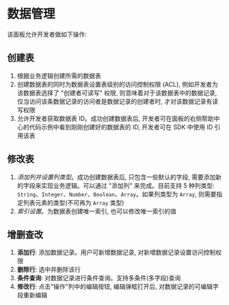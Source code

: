 # 数据管理

该面板允许开发者做如下操作:

## 创建表

1. 根据业务逻辑创建所需的数据表
2. 创建数据表的同时为数据表设置表级别的访问控制权限 (ACL), 例如开发者为该数据表选择了 "创建者可读写" 权限, 则意味着对于该数据表中的数据记录, 仅当访问该条数据记录的访问者是数据记录的创建者时, 才对该数据记录有读写权限
3. 允许开发者获取数据表 ID。成功创建数据表后, 开发者可在面板的右侧帮助中心的代码示例中看到刚刚创建好的数据表的 ID, 开发者可在 SDK 中使用 ID 引用该表

## 修改表

1. *添加列并设置列类型*。成功创建数据表后, 只包含一些默认的字段, 需要添加新的字段来实现业务逻辑。可以通过 "添加列" 来完成。目前支持 5 种列类型: `String`、`Integer`、`Number`、`Boolean`、`Array`。如果列类型为 `Array`, 则需要指定列表元素的类型(不可再为 `Array` 类型)
2. *索引设置*。为数据表创建唯一索引, 也可以修改唯一索引的值

## 增删查改

1. **添加行**: 添加数据记录。用户可新增数据记录, 对新增数据记录设置访问控制权限
2. **删除行**: 选中并删除该行
3. **条件查询**: 对数据记录进行条件查询。支持多条件(多字段)查询
4. **修改行**: 点击"操作"列中的编辑按钮, 编辑弹框打开后, 对数据记录的可编辑字段重新编辑

